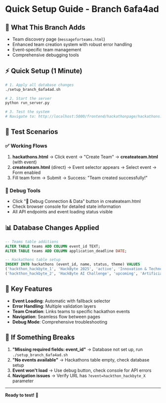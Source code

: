 # Quick Setup Guide - Branch 6afa4ad

## 🎯 **What This Branch Adds**
- Team discovery page (`messageforteams.html`)
- Enhanced team creation system with robust error handling
- Event-specific team management
- Comprehensive debugging tools

## ⚡ **Quick Setup (1 Minute)**

```bash
# 1. Apply all database changes
./setup_branch_6afa4ad.sh

# 2. Start the server  
python run_server.py

# 3. Test the system
# Navigate to: http://localhost:5000/frontend/hackathonpage/hackathons.html
```

## 🧪 **Test Scenarios**

### ✅ **Working Flows**
1. **hackathons.html** → Click event → "Create Team" → **createateam.html** (with event)
2. **createateam.html** (direct) → Event selector appears → Select event → Form enabled
3. Fill team form → Submit → Success: "Team created successfully!"

### 🔧 **Debug Tools**
- Click "🔧 Debug Connection & Data" button in createateam.html
- Check browser console for detailed state information
- All API endpoints and event loading status visible

## 📊 **Database Changes Applied**

```sql
-- Teams table additions
ALTER TABLE teams ADD COLUMN event_id TEXT;
ALTER TABLE teams ADD COLUMN application_deadline DATE;

-- Hackathons table setup  
INSERT INTO hackathons (event_id, name, status, theme) VALUES
('hackthon_hackbyte_1', 'HackByte 2025', 'active', 'Innovation & Technology'),
('hackthon_hackbyte_2', 'HackByte AI Challenge', 'upcoming', 'Artificial Intelligence');
```

## 🎯 **Key Features**

- **Event Loading**: Automatic with fallback selector
- **Error Handling**: Multiple validation layers  
- **Team Creation**: Links teams to specific hackathon events
- **Navigation**: Seamless flow between pages
- **Debug Mode**: Comprehensive troubleshooting

## 🚨 **If Something Breaks**

1. **"Missing required fields: event_id"** → Database not set up, run `./setup_branch_6afa4ad.sh`
2. **"No events available"** → Hackathons table empty, check database setup
3. **Event won't load** → Use debug button, check console for API errors
4. **Navigation issues** → Verify URL has `?event=hackthon_hackbyte_X` parameter

---

**Ready to test!** 🚀